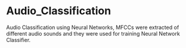 # Audio_Classification
 Audio Classification using Neural  Networks, MFCCs were extracted of different audio  sounds and they were used for training Neural  Network Classifier.
